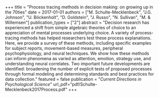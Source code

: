 +++
title = "Process tracing methods in decision making: on growing up in the 70ties"
date = 2017-01-01
authors = ["M. Schulte-Mecklenbeck", "J.G. Johnson", "U. Böckenholt", "D. Goldstein", "J. Russo", "N. Sullivan", "M. & Willemsen"]
publication_types = ["2"]
abstract = "Decision research has experienced a shift from simple algebraic theories of choice to an appreciation of mental processes underlying choice. A variety of process-tracing methods has helped researchers test these process explanations. Here, we provide a survey of these methods, including specific examples for subject reports, movement-based measures, peripheral psychophysiology, and neural techniques. We show how these methods can inform phenomena as varied as attention, emotion, strategy use, and understanding neural correlates. Two important future developments are identified: broadening the number of explicit tests of proposed processes through formal modeling and determining standards and best practices for data collection."
featured = false
publication = "*Current Directions in Psychological Science*"
url_pdf="pdf/Schulte-Mecklenbeck2017Process.pdf"
+++

